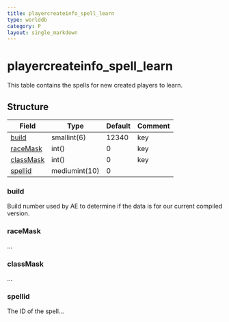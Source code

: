 ```yaml
---
title: playercreateinfo_spell_learn
type: worlddb
category: P
layout: single_markdown
---
```


# playercreateinfo_spell_learn
This table contains the spells for new created players to learn.

## Structure

Field               | Type          | Default | Comment
------------------- | ------------- | ------- | -------
[build](#build)     | smallint(6)   | 12340   | key
[raceMask](#raceMask)     | int()   | 0   | key
[classMask](#classMask)     | int()   | 0   | key
[spellid](#spellid) | mediumint(10) | 0       |        

### build

Build number used by AE to determine if the data is for our current compiled version.

### raceMask

...

### classMask

...

### spellid

The ID of the spell...